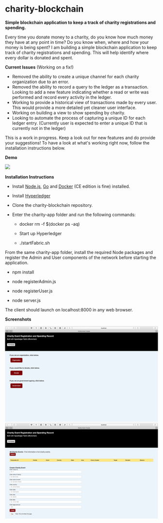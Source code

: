 # charity-blockchain

__Simple blockchain application to keep a track of charity registrations and spending.__

Every time you donate money to a charity, do you know how much money they have at any point in time? Do you know when, where and how your money is being spent? I am building a simple blockchain application to keep track of charity registrations and spending. This will help identify where every dollar is donated and spent.

__Current Issues__ (Working on a fix!)

* Removed the ability to create a unique channel for each charity organization due to an error.
* Removed the ability to record a query to the ledger as a transaction. Looking to add a new feature indicating whether a read or write was performed and record every activity in the ledger.
* Working to provide a historical view of transactions made by every user. This would provide a more detailed yet cleaner user interface.
* Working on building a view to show spending by charity.
* Looking to automate the process of capturing a unique ID for each ledger entry. (Currently user is expected to enter a unique ID that is currently not in the ledger)

This is a work in progress. Keep a look out for new features and do provide your suggestions! To have a look at what's working right now, follow the installation instructions below.

__Demo__

[![](http://i3.ytimg.com/vi/Ru4A2LDpeWY/maxresdefault.jpg)](https://youtu.be/Ru4A2LDpeWY)

__Installation Instructions__

* Install [Node.js](https://nodejs.org/en/), [Go](https://golang.org/doc/install) and [Docker](https://docs.docker.com/install/) (CE edition is fine) installed.

* Install [Hyperledger](https://hyperledger-fabric.readthedocs.io/en/latest/getting_started.html)

* Clone the charity-blockchain repository.

* Enter the charity-app folder and run the following commands:

  * docker rm -f $(docker ps -aq)

  * Start up Hyperledger

  * ./startFabric.sh

From the same charity-app folder, install the required Node packages and register the Admin and User components of the network before starting the application.

* npm install

* node registerAdmin.js

* node registerUser.js

* node server.js

The client should launch on localhost:8000 in any web browser.

__Screenshots__

![img](https://github.com/SachinSaligram/charity-blockchain/blob/master/images/homepage.png)
![img](https://github.com/SachinSaligram/charity-blockchain/blob/master/images/org%20view.png)

